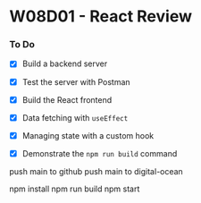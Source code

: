 # W08D01 - React Review

### To Do
- [x] Build a backend server
- [x] Test the server with Postman
- [x] Build the React frontend
- [x] Data fetching with `useEffect`
- [x] Managing state with a custom hook
- [x] Demonstrate the `npm run build` command


push main to github
push main to digital-ocean

npm install
npm run build
npm start

















